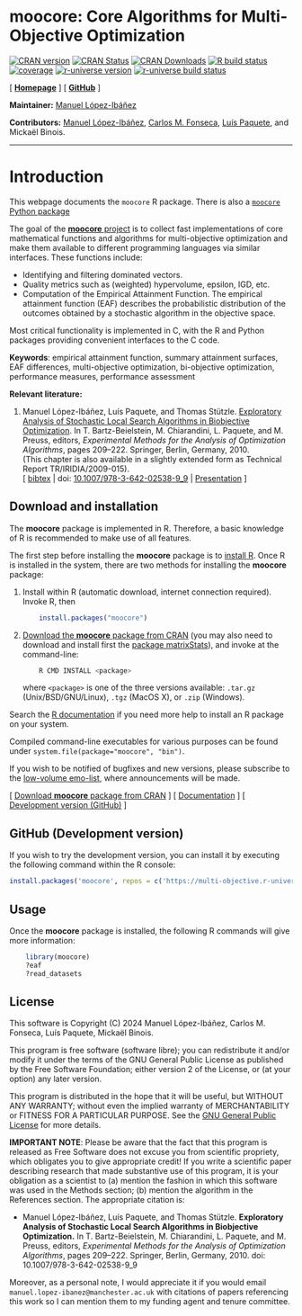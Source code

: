 **moocore**: Core Algorithms for Multi-Objective Optimization
=============================================================

<!-- badges: start -->
[![CRAN version](https://www.r-pkg.org/badges/version-last-release/moocore)][r-moocore-cran]
[![CRAN Status](https://badges.cranchecks.info/worst/moocore.svg)][r-moocore-cran-results]
[![CRAN Downloads](https://cranlogs.r-pkg.org/badges/grand-total/moocore)][r-moocore-cran]
[![R build status][r-build-badge]][r-build-link]
[![coverage][r-coverage-badge]][r-coverage-link]
[![r-universe version](https://multi-objective.r-universe.dev/badges/moocore)](https://multi-objective.r-universe.dev/moocore)
[![r-universe build status](https://github.com/r-universe/multi-objective/actions/workflows/build.yml/badge.svg)](https://github.com/r-universe/multi-objective/actions/workflows/build.yml)
<!-- badges: end -->

[ [**Homepage**][r-moocore-homepage] ]
[ [**GitHub**][r-moocore-github] ]

**Maintainer:** [Manuel López-Ibáñez](https://lopez-ibanez.eu)

**Contributors:**
    [Manuel López-Ibáñez](https://lopez-ibanez.eu),
    [Carlos M. Fonseca](https://eden.dei.uc.pt/~cmfonsec/),
    [Luís Paquete](https://eden.dei.uc.pt/~paquete/),
    and Mickaël Binois.

---------------------------------------

Introduction
============

This webpage documents the `moocore` R package. There is also a [`moocore` Python package](https://multi-objective.github.io/moocore/python/)


The goal of the [**moocore** project](https://github.com/multi-objective/moocore/) is to collect fast implementations of core mathematical functions and algorithms for multi-objective optimization and make them available to different programming languages via similar interfaces. These functions include:

 * Identifying and filtering dominated vectors.
 * Quality metrics such as (weighted) hypervolume, epsilon, IGD, etc.
 * Computation of the Empirical Attainment Function. The empirical attainment function (EAF) describes the probabilistic
distribution of the outcomes obtained by a stochastic algorithm in the
objective space.

Most critical functionality is implemented in C, with the R and Python packages providing convenient interfaces to the C code.


**Keywords**: empirical attainment function, summary attainment surfaces, EAF
differences, multi-objective optimization, bi-objective optimization,
performance measures, performance assessment

**Relevant literature:**

 1. <a name="LopPaqStu09emaa"/>Manuel López-Ibáñez, Luís Paquete, and Thomas Stützle. [Exploratory Analysis of Stochastic Local Search Algorithms in Biobjective Optimization](https://doi.org/10.1007/978-3-642-02538-9_9). In T. Bartz-Beielstein, M. Chiarandini, L. Paquete, and M. Preuss, editors, *Experimental Methods for the Analysis of Optimization Algorithms*, pages 209–222. Springer, Berlin, Germany, 2010.<br>
    (This chapter is also available in a slightly extended form as Technical Report TR/IRIDIA/2009-015).<br>
    [ [bibtex](https://lopez-ibanez.eu/LopezIbanez_bib.html#LopPaqStu09emaa) |
    doi: [10.1007/978-3-642-02538-9_9](https://doi.org/10.1007/978-3-642-02538-9_9)
    | [Presentation](https://lopez-ibanez.eu/doc/gecco2010moworkshop.pdf) ]


Download and installation
-------------------------

The **moocore** package is implemented in R. Therefore,
a basic knowledge of R is recommended to make use of all features.

The first step before installing the **moocore** package is to [install R](https://cran.r-project.org/). Once R is installed in the system, there are two methods for installing the **moocore** package:

 1. Install within R (automatic download, internet connection required). Invoke
    R, then

    ```r
        install.packages("moocore")
    ```

 2. [Download the **moocore** package from CRAN][r-moocore-cran] (you may also need to download and install
    first the [package matrixStats](https://cran.r-project.org/package=matrixStats)), and invoke at the command-line:

    ```bash
        R CMD INSTALL <package>
    ```
    where `<package>` is one of the three versions available: `.tar.gz` (Unix/BSD/GNU/Linux), `.tgz` (MacOS X), or `.zip` (Windows).

Search the [R documentation](https://cran.r-project.org/faqs.html) if you need more help to install an R package on your system.

Compiled command-line executables for various purposes can be found under `system.file(package="moocore", "bin")`.

If you wish to be notified of bugfixes and new versions, please subscribe to the [low-volume emo-list](https://lists.dei.uc.pt/mailman/listinfo/emo-list), where announcements will be made.

[ [Download **moocore** package from CRAN][r-moocore-cran] ]  [ [Documentation][r-moocore-homepage] ]  [ [Development version (GitHub)][r-moocore-github] ]


GitHub (Development version)
----------------------------

If you wish to try the development version, you can install it by executing the
following command within the R console:

```r
install.packages('moocore', repos = c('https://multi-objective.r-universe.dev', 'https://cloud.r-project.org'))
```

Usage
-----

Once the **moocore** package is installed, the following R commands will give more information:
```r
    library(moocore)
    ?eaf
    ?read_datasets
```


License
--------

This software is Copyright (C) 2024 Manuel López-Ibáñez, Carlos M. Fonseca, Luís Paquete, Mickaël Binois.

This program is free software (software libre); you can redistribute it and/or
modify it under the terms of the GNU General Public License as published by the
Free Software Foundation; either version 2 of the License, or (at your option)
any later version.

This program is distributed in the hope that it will be useful, but WITHOUT ANY
WARRANTY; without even the implied warranty of MERCHANTABILITY or FITNESS FOR A
PARTICULAR PURPOSE. See the [GNU General Public License](http://www.gnu.org/licenses/gpl.html) for more details.

**IMPORTANT NOTE**: Please be aware that the fact that this program is released
as Free Software does not excuse you from scientific propriety, which obligates
you to give appropriate credit! If you write a scientific paper describing
research that made substantive use of this program, it is your obligation as a
scientist to (a) mention the fashion in which this software was used in the
Methods section; (b) mention the algorithm in the References section. The
appropriate citation is:

 * Manuel López-Ibáñez, Luís Paquete, and Thomas Stützle. **Exploratory Analysis of Stochastic Local Search Algorithms in Biobjective Optimization.** In T. Bartz-Beielstein, M. Chiarandini, L. Paquete, and M. Preuss, editors, *Experimental Methods for the Analysis of Optimization Algorithms*, pages 209–222. Springer, Berlin, Germany, 2010.  doi: 10.1007/978-3-642-02538-9_9

Moreover, as a personal note, I would appreciate it if you would email
`manuel.lopez-ibanez@manchester.ac.uk` with citations of papers referencing
this work so I can mention them to my funding agent and tenure committee.

[r-build-badge]: https://github.com/multi-objective/moocore/actions/workflows/R.yml/badge.svg?event=push
[r-build-link]: https://github.com/multi-objective/moocore/actions/workflows/R.yml
[r-coverage-badge]: https://codecov.io/gh/multi-objective/moocore/branch/main/graph/badge.svg?flag=R
[r-coverage-link]: https://app.codecov.io/gh/multi-objective/moocore/tree/main/r
[r-moocore-cran-results]: https://cran.r-project.org/web/checks/check_results_moocore.html
[r-moocore-cran]: https://cran.r-project.org/package=moocore
[r-moocore-github]: https://github.com/multi-objective/moocore/tree/main/r#readme
[r-moocore-homepage]: https://multi-objective.github.io/moocore/r/
